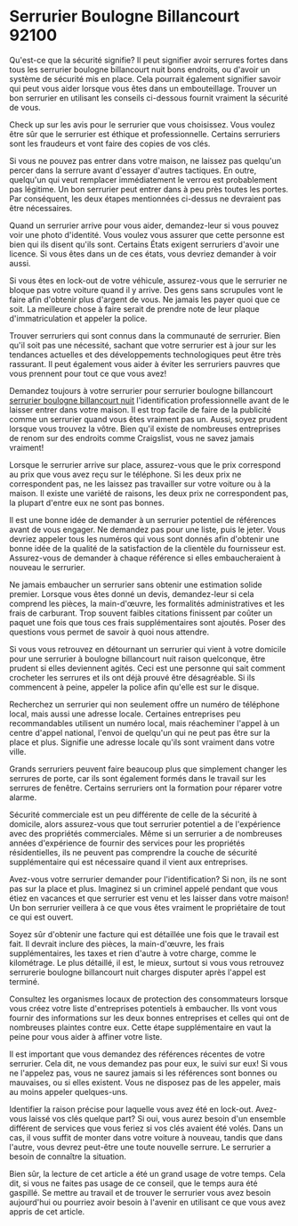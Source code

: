 # Serrurier Boulogne Billancourt 92100

Qu'est-ce que la sécurité signifie? Il peut signifier avoir serrures fortes dans tous les serrurier boulogne billancourt nuit bons endroits, ou d'avoir un système de sécurité mis en place. Cela pourrait également signifier savoir qui peut vous aider lorsque vous êtes dans un embouteillage. Trouver un bon serrurier en utilisant les conseils ci-dessous fournit vraiment la sécurité de vous.

Check up sur les avis pour le serrurier que vous choisissez. Vous voulez être sûr que le serrurier est éthique et professionnelle. Certains serruriers sont les fraudeurs et vont faire des copies de vos clés.

Si vous ne pouvez pas entrer dans votre maison, ne laissez pas quelqu'un percer dans la serrure avant d'essayer d'autres tactiques. En outre, quelqu'un qui veut remplacer immédiatement le verrou est probablement pas légitime. Un bon serrurier peut entrer dans à peu près toutes les portes. Par conséquent, les deux étapes mentionnées ci-dessus ne devraient pas être nécessaires.

Quand un serrurier arrive pour vous aider, demandez-leur si vous pouvez voir une photo d'identité. Vous voulez vous assurer que cette personne est bien qui ils disent qu'ils sont. Certains États exigent serruriers d'avoir une licence. Si vous êtes dans un de ces états, vous devriez demander à voir aussi.

Si vous êtes en lock-out de votre véhicule, assurez-vous que le serrurier ne bloque pas votre voiture quand il y arrive. Des gens sans scrupules vont le faire afin d'obtenir plus d'argent de vous. Ne jamais les payer quoi que ce soit. La meilleure chose à faire serait de prendre note de leur plaque d'immatriculation et appeler la police.

Trouver serruriers qui sont connus dans la communauté de serrurier. Bien qu'il soit pas une nécessité, sachant que votre serrurier est à jour sur les tendances actuelles et des développements technologiques peut être très rassurant. Il peut également vous aider à éviter les serruriers pauvres que vous prennent pour tout ce que vous avez!

Demandez toujours à votre serrurier pour serrurier boulogne billancourt [serrurier boulogne billancourt nuit](http://www.serrurierboulogne-billancourt.fr) l'identification professionnelle avant de le laisser entrer dans votre maison. Il est trop facile de faire de la publicité comme un serrurier quand vous êtes vraiment pas un. Aussi, soyez prudent lorsque vous trouvez la vôtre. Bien qu'il existe de nombreuses entreprises de renom sur des endroits comme Craigslist, vous ne savez jamais vraiment!

Lorsque le serrurier arrive sur place, assurez-vous que le prix correspond au prix que vous avez reçu sur le téléphone. Si les deux prix ne correspondent pas, ne les laissez pas travailler sur votre voiture ou à la maison. Il existe une variété de raisons, les deux prix ne correspondent pas, la plupart d'entre eux ne sont pas bonnes.

Il est une bonne idée de demander à un serrurier potentiel de références avant de vous engager. Ne demandez pas pour une liste, puis le jeter. Vous devriez appeler tous les numéros qui vous sont donnés afin d'obtenir une bonne idée de la qualité de la satisfaction de la clientèle du fournisseur est. Assurez-vous de demander à chaque référence si elles embaucheraient à nouveau le serrurier.

Ne jamais embaucher un serrurier sans obtenir une estimation solide premier. Lorsque vous êtes donné un devis, demandez-leur si cela comprend les pièces, la main-d'œuvre, les formalités administratives et les frais de carburant. Trop souvent faibles citations finissent par coûter un paquet une fois que tous ces frais supplémentaires sont ajoutés. Poser des questions vous permet de savoir à quoi nous attendre.

Si vous vous retrouvez en détournant un serrurier qui vient à votre domicile pour une serrurier à boulogne billancourt nuit raison quelconque, être prudent si elles deviennent agités. Ceci est une personne qui sait comment crocheter les serrures et ils ont déjà prouvé être désagréable. Si ils commencent à peine, appeler la police afin qu'elle est sur le disque.

Recherchez un serrurier qui non seulement offre un numéro de téléphone local, mais aussi une adresse locale. Certaines entreprises peu recommandables utilisent un numéro local, mais réacheminer l'appel à un centre d'appel national, l'envoi de quelqu'un qui ne peut pas être sur la place et plus. Signifie une adresse locale qu'ils sont vraiment dans votre ville.

Grands serruriers peuvent faire beaucoup plus que simplement changer les serrures de porte, car ils sont également formés dans le travail sur les serrures de fenêtre. Certains serruriers ont la formation pour réparer votre alarme.

Sécurité commerciale est un peu différente de celle de la sécurité à domicile, alors assurez-vous que tout serrurier potentiel a de l'expérience avec des propriétés commerciales. Même si un serrurier a de nombreuses années d'expérience de fournir des services pour les propriétés résidentielles, ils ne peuvent pas comprendre la couche de sécurité supplémentaire qui est nécessaire quand il vient aux entreprises.

Avez-vous votre serrurier demander pour l'identification? Si non, ils ne sont pas sur la place et plus. Imaginez si un criminel appelé pendant que vous étiez en vacances et que serrurier est venu et les laisser dans votre maison! Un bon serrurier veillera à ce que vous êtes vraiment le propriétaire de tout ce qui est ouvert.

Soyez sûr d'obtenir une facture qui est détaillée une fois que le travail est fait. Il devrait inclure des pièces, la main-d'œuvre, les frais supplémentaires, les taxes et rien d'autre à votre charge, comme le kilométrage. Le plus détaillé, il est, le mieux, surtout si vous vous retrouvez serrurerie boulogne billancourt nuit charges disputer après l'appel est terminé.

Consultez les organismes locaux de protection des consommateurs lorsque vous créez votre liste d'entreprises potentiels à embaucher. Ils vont vous fournir des informations sur les deux bonnes entreprises et celles qui ont de nombreuses plaintes contre eux. Cette étape supplémentaire en vaut la peine pour vous aider à affiner votre liste.

Il est important que vous demandez des références récentes de votre serrurier. Cela dit, ne vous demandez pas pour eux, le suivi sur eux! Si vous ne l'appelez pas, vous ne saurez jamais si les références sont bonnes ou mauvaises, ou si elles existent. Vous ne disposez pas de les appeler, mais au moins appeler quelques-uns.

Identifier la raison précise pour laquelle vous avez été en lock-out. Avez-vous laissé vos clés quelque part? Si oui, vous aurez besoin d'un ensemble différent de services que vous feriez si vos clés avaient été volés. Dans un cas, il vous suffit de monter dans votre voiture à nouveau, tandis que dans l'autre, vous devrez peut-être une toute nouvelle serrure. Le serrurier a besoin de connaître la situation.

Bien sûr, la lecture de cet article a été un grand usage de votre temps. Cela dit, si vous ne faites pas usage de ce conseil, que le temps aura été gaspillé. Se mettre au travail et de trouver le serrurier vous avez besoin aujourd'hui ou pourriez avoir besoin à l'avenir en utilisant ce que vous avez appris de cet article.

